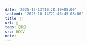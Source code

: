 ```yaml
---
date: '2025-10-13T10:28:10+08:00'
lastmod: '2025-10-14T21:46:45-08:00'
title: 􃸚
url: 􃸚
tags: [鴃]
src: DCCV
note:
---
```

